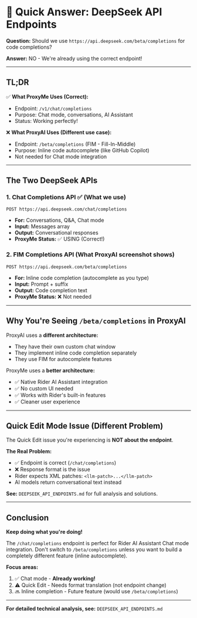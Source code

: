 # 🎯 Quick Answer: DeepSeek API Endpoints

**Question:** Should we use `https://api.deepseek.com/beta/completions` for code completions?

**Answer:** NO - We're already using the correct endpoint!

---

## TL;DR

✅ **What ProxyMe Uses (Correct):**
- Endpoint: `/v1/chat/completions`
- Purpose: Chat mode, conversations, AI Assistant
- Status: Working perfectly!

❌ **What ProxyAI Uses (Different use case):**
- Endpoint: `/beta/completions` (FIM - Fill-In-Middle)
- Purpose: Inline code autocomplete (like GitHub Copilot)
- Not needed for Chat mode integration

---

## The Two DeepSeek APIs

### 1. Chat Completions API ✅ (What we use)
```
POST https://api.deepseek.com/chat/completions
```
- **For:** Conversations, Q&A, Chat mode
- **Input:** Messages array
- **Output:** Conversational responses
- **ProxyMe Status:** ✅ USING (Correct!)

### 2. FIM Completions API (What ProxyAI screenshot shows)
```
POST https://api.deepseek.com/beta/completions
```
- **For:** Inline code completion (autocomplete as you type)
- **Input:** Prompt + suffix
- **Output:** Code completion text
- **ProxyMe Status:** ❌ Not needed

---

## Why You're Seeing `/beta/completions` in ProxyAI

ProxyAI uses a **different architecture:**
- They have their own custom chat window
- They implement inline code completion separately
- They use FIM for autocomplete features

ProxyMe uses a **better architecture:**
- ✅ Native Rider AI Assistant integration
- ✅ No custom UI needed
- ✅ Works with Rider's built-in features
- ✅ Cleaner user experience

---

## Quick Edit Mode Issue (Different Problem)

The Quick Edit issue you're experiencing is **NOT about the endpoint**.

**The Real Problem:**
- ✅ Endpoint is correct (`/chat/completions`)
- ❌ Response format is the issue
- Rider expects XML patches: `<llm-patch>...</llm-patch>`
- AI models return conversational text instead

**See:** `DEEPSEEK_API_ENDPOINTS.md` for full analysis and solutions.

---

## Conclusion

**Keep doing what you're doing!** 

The `/chat/completions` endpoint is perfect for Rider AI Assistant Chat mode integration. Don't switch to `/beta/completions` unless you want to build a completely different feature (inline autocomplete).

**Focus areas:**
1. ✅ Chat mode - **Already working!**
2. ⚠️ Quick Edit - Needs format translation (not endpoint change)
3. 🔜 Inline completion - Future feature (would use `/beta/completions`)

---

**For detailed technical analysis, see:** `DEEPSEEK_API_ENDPOINTS.md`
